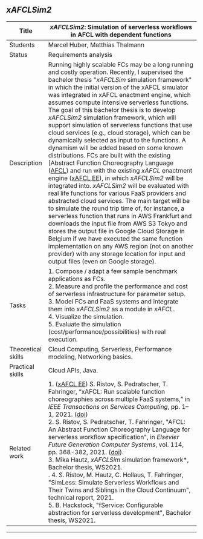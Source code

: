 ## *xAFCLSim2*

| Title | ***xAFCLSim2*: Simulation of serverless workflows in AFCL with dependent functions** |
| ----- | ----- | 
| Students | Marcel Huber, Matthias Thalmann | 
| Status | Requirements analysis | 
| Description |  Running highly scalable FCs may be a long running and costly operation. Recently, I supervised the bachelor thesis "*xAFCLSim* simulation framework" in which the initial version of the xAFCL simulator was integrated in xAFCL enactment engine, which assumes compute intensive serverless functions. The goal of this bachelor thesis is to develop *xAFCLSim2* simulation framework, which will support simulation of serverless functions that use cloud services (e.g., cloud storage), which can be dynamically selected as input to the functions. A dynamism will be added based on some known distributions. FCs are built with the existing [Abstract Function Choreography Language ([AFCL](https://doi.org/10.1016/j.future.2020.08.012)) and run with the existing *xAFCL* enactment engine ([xAFCL EE](https://github.com/sashkoristov/enactmentengine)), in which *xAFCLSim2* will be integrated into. *xAFCLSim2* will be evaluated with real life functions for various FaaS providers and abstracted cloud services. The main target will be to simulate the round trip time of, for instance, a serverless function that runs in AWS Frankfurt and downloads the input file from AWS S3 Tokyo and stores the output file in Google Cloud Storage in Belgium if we have executed the same function implementation on any AWS region (not on another provider) with any storage location for input and output files (even on Google storage).
|Tasks| 1. Compose / adapt a few sample benchmark applications as FCs.<br> 2. Measure and profile the performance and cost of serverless infrastructure for parameter setup.<br> 3. Model FCs and FaaS systems and integrate them into *xAFCLSim2* as a module in *xAFCL*.<br> 4. Visualize the simulation.<br> 5. Evaluate the simulation (cost/performance/possibilities) with real execution.|
| Theoretical skills | Cloud Computing, Serverless, Performance modeling, Networking basics. | 
| Practical skills | Cloud APIs, Java.|
| Related work | 1. ([xAFCL EE](https://github.com/sashkoristov/enactmentengine)) S. Ristov, S. Pedratscher, T. Fahringer, “xAFCL: Run scalable function choreographies across multiple FaaS systems,” in *IEEE Transactions on Services Computing*, pp. 1–1, 2021. ([doi](https://doi.org/10.1109/TSC.2021.3128137))<br> 2. S. Ristov, S. Pedratscher, T. Fahringer, "AFCL: An Abstract Function Choreography Language for serverless workflow specification", in *Elsevier Future Generation Computer Systems*, vol. 114, pp. 368-382, 2021. ([doi](https://doi.org/10.1016/j.future.2020.08.012)).<br> 3. Mika Hautz, *xAFCLSim* simulation framework*, Bachelor thesis, WS2021.<br>. 4. S. Ristov, M. Hautz, C. Hollaus, T. Fahringer, "SimLess: Simulate Serverless Workflows and Their Twins and Siblings in the Cloud Continuum", technical report, 2021.<br> 5. B. Hackstock, "fService: Configurable abstraction for serverless development", Bachelor thesis, WS2021. |
---
